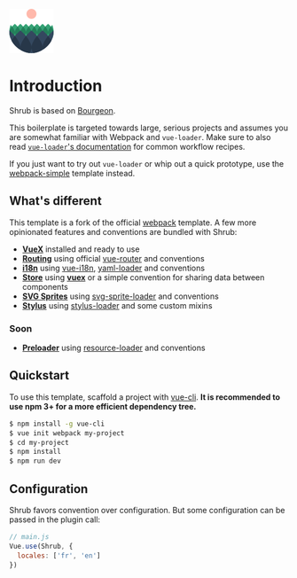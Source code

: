 ![logo](logo.png)

# Introduction
Shrub is based on <a href="https://github.com/rayfranco/bourgeon">Bourgeon</a>.

This boilerplate is targeted towards large, serious projects and assumes you are somewhat familiar with Webpack and `vue-loader`. Make sure to also read [`vue-loader`'s documentation](http://vuejs.github.io/vue-loader/index.html) for common workflow recipes.

If you just want to try out `vue-loader` or whip out a quick prototype, use the [webpack-simple](https://github.com/vuejs-templates/webpack-simple) template instead.

## What's different

This template is a fork of the official [webpack](https://github.com/vuejs-templates/webpack) template. A few more opinionated features and conventions are bundled with Shrub:

- **[VueX](store.md)** installed and ready to use
- **[Routing](routing.md)** using official [vue-router](https://github.com/vuejs/vue-router) and conventions
- **[i18n](i18n.md)** using [vue-i18n](https://github.com/kazupon/vue-i18n), [yaml-loader](https://github.com/okonet/yaml-loader) and conventions
- **[Store](store.md)** using **[vuex](https://github.com/vuejs/vuex)** or a simple convention for sharing data between components
- **[SVG Sprites](svg.md)** using [svg-sprite-loader](https://github.com/kisenka/svg-sprite-loader) and conventions
- **[Stylus](stylus.md)** using [stylus-loader](https://github.com/shama/stylus-loader) and some custom mixins

### Soon

- **[Preloader]()** using [resource-loader]() and conventions

## Quickstart

To use this template, scaffold a project with [vue-cli](https://github.com/vuejs/vue-cli). **It is recommended to use npm 3+ for a more efficient dependency tree.**

``` bash
$ npm install -g vue-cli
$ vue init webpack my-project
$ cd my-project
$ npm install
$ npm run dev
```

## Configuration

Shrub favors convention over configuration. But some configuration can be passed in the plugin call:

```javascript
// main.js
Vue.use(Shrub, {
  locales: ['fr', 'en']
})
```
